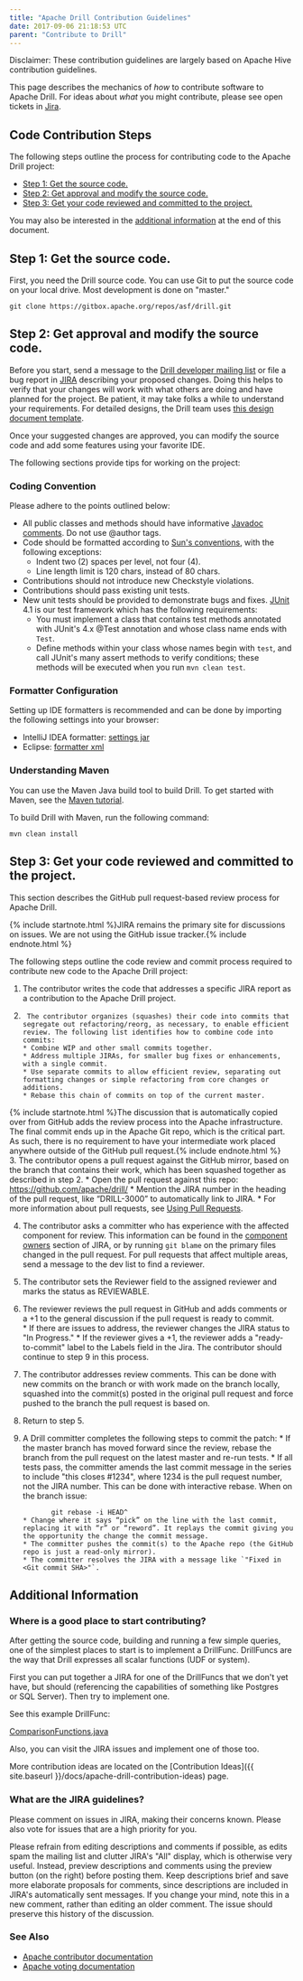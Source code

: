 ```yaml
---
title: "Apache Drill Contribution Guidelines"
date: 2017-09-06 21:18:53 UTC
parent: "Contribute to Drill"
---
```

Disclaimer: These contribution guidelines are largely based on Apache Hive
contribution guidelines.

This page describes the mechanics of _how_ to contribute software to Apache
Drill. For ideas about _what_ you might contribute, please see open tickets in
[Jira](https://issues.apache.org/jira/browse/DRILL).

## Code Contribution Steps

The following steps outline the process for contributing code to the Apache Drill project:

* [Step 1: Get the source code.]({{site.baseurl}}/docs/apache-drill-contribution-guidelines/#step-1:-get-the-source-code.)
* [Step 2: Get approval and modify the source code.]({{site.baseurl}}/docs/apache-drill-contribution-guidelines/#step-2:-get-approval-and-modify-the-source-code.)
* [Step 3: Get your code reviewed and committed to the project. ]({{site.baseurl}}/docs/apache-drill-contribution-guidelines/#step-3:-get-your-code-reviewed-and-committed-to-the-project.) 

You may also be interested in the [additional information]({{site.baseurl}}/docs/apache-drill-contribution-guidelines/#additional-information) at the end of this document. 

## Step 1: Get the source code.

First, you need the Drill source code. You can use Git to put the source code on your local drive. Most development is done on "master."

    git clone https://gitbox.apache.org/repos/asf/drill.git

## Step 2: Get approval and modify the source code.

Before you start, send a message to the [Drill developer mailing list](http://mail-archives.apache.org/mod_mbox/drill-dev/) or file a bug report in [JIRA](https://issues.apache.org/jira/browse/DRILL) describing your proposed changes. Doing this helps to verify that your changes will work with what others are doing and have planned for the project. Be patient, it may take folks a while to understand your requirements. For detailed designs, the Drill team uses [this design document template](https://docs.google.com/document/d/1PnBiOMV5mYBi5N6fLci-bRTva1gieCuxwlSYH9crMhU/edit?usp=sharing).

Once your suggested changes are approved, you can modify the source code and add some features using your favorite IDE.

The following sections provide tips for working on the project:

### Coding Convention

Please adhere to the points outlined below:

  * All public classes and methods should have informative [Javadoc comments](http://www.oracle.com/technetwork/java/javase/documentation/index-137868.html). Do not use @author tags.
  * Code should be formatted according to [Sun's conventions](http://www.oracle.com/technetwork/java/codeconvtoc-136057.html), with the following exceptions:
    * Indent two (2) spaces per level, not four (4).
    * Line length limit is 120 chars, instead of 80 chars.
  * Contributions should not introduce new Checkstyle violations.
  * Contributions should pass existing unit tests.
  * New unit tests should be provided to demonstrate bugs and fixes. [JUnit](http://www.junit.org) 4.1 is our test framework which has the following requirements:
    * You must implement a class that contains test methods annotated with JUnit's 4.x @Test annotation and whose class name ends with `Test`.
    * Define methods within your class whose names begin with `test`, and call JUnit's many assert methods to verify conditions; these methods will be executed when you run `mvn clean test`.

### Formatter Configuration

Setting up IDE formatters is recommended and can be done by importing the
following settings into your browser:


* IntelliJ IDEA formatter: [settings jar]({{site.baseurl}}/docs/attachments/intellij-idea-settings.jar)
* Eclipse: [formatter xml](https://issues.apache.org/jira/secure/attachment/12474245/eclipse_formatter_apache.xml)

### Understanding Maven

You can use the Maven Java build tool to build Drill. To get started with Maven, see the [Maven tutorial](http://maven.apache.org/guides/getting-started/maven-in-five-minutes.html).

To build Drill with Maven, run the following command:
     
    mvn clean install 
    

## Step 3: Get your code reviewed and committed to the project.  

This section describes the GitHub pull request-based review process for Apache Drill.   

{% include startnote.html %}JIRA remains the primary site for discussions on issues. We are not using the GitHub issue tracker.{% include endnote.html %}

The following steps outline the code review and commit process required to contribute new code to the Apache Drill project:  

1. The contributor writes the code that addresses a specific JIRA report as a contribution to the Apache Drill project.
2.   	The contributor organizes (squashes) their code into commits that segregate out refactoring/reorg, as necessary, to enable efficient review. The following list identifies how to combine code into commits:  
       * Combine WIP and other small commits together.
       * Address multiple JIRAs, for smaller bug fixes or enhancements, with a single commit.
       * Use separate commits to allow efficient review, separating out formatting changes or simple refactoring from core changes or additions.
       * Rebase this chain of commits on top of the current master.  
{% include startnote.html %}The discussion that is automatically copied over from GitHub adds the review process into the Apache infrastructure. The final commit ends up in the Apache Git repo, which is the critical part. As such, there is no requirement to have your intermediate work placed anywhere outside of the GitHub pull request.{% include endnote.html %}  
3. The contributor opens a pull request against the GitHub mirror, based on the branch that contains their work, which has been squashed together as described in step 2.
       * Open the pull request against this repo: https://github.com/apache/drill/
       * Mention the JIRA number in the heading of the pull request, like “DRILL-3000” to automatically link to JIRA.
       * For more information about pull requests, see [Using Pull Requests](https://help.github.com/articles/using-pull-requests/).

4. The contributor asks a committer who has experience with the affected component for review.
This information can be found in the [component owners](https://issues.apache.org/jira/browse/DRILL/?selectedTab=com.atlassian.jira.jira-projects-plugin:components-panel) section of JIRA, or by running `git blame` on the primary files changed in the pull request. For pull requests that affect multiple areas, send a message to the dev list to find a reviewer.
5. The contributor sets the Reviewer field to the assigned reviewer and marks the status as REVIEWABLE.
6. The reviewer reviews the pull request in GitHub and adds comments or a +1 to the general discussion if the pull request is ready to commit.  
       * If there are issues to address, the reviewer changes the JIRA status to "In Progress."
       * If the reviewer gives a +1, the reviewer adds a "ready-to-commit" label to the Labels field in the Jira. The contributor should continue to step 9 in this process.
7. The contributor addresses review comments. This can be done with new commits on the branch or with work made on the branch locally, squashed into the commit(s) posted in the original pull request and force pushed to the branch the pull request is based on.
8. Return to step 5.
9. A Drill committer completes the following steps to commit the patch:
       * If the master branch has moved forward since the review, rebase the branch from the pull request on the latest master and re-run tests. 
       * If all tests pass, the committer amends the last commit message in the series to include "this closes #1234", where 1234 is the pull request number, not the JIRA number. This can be done with interactive rebase. When on the branch issue:  
       
              git rebase -i HEAD^  
       * Change where it says “pick” on the line with the last commit, replacing it with “r” or “reword”. It replays the commit giving you the opportunity the change the commit message.  
       * The committer pushes the commit(s) to the Apache repo (the GitHub repo is just a read-only mirror). 
       * The committer resolves the JIRA with a message like `"Fixed in <Git commit SHA>"`.


## Additional Information

### Where is a good place to start contributing?

After getting the source code, building and running a few simple queries, one
of the simplest places to start is to implement a DrillFunc. DrillFuncs are the way that Drill expresses all scalar functions (UDF or system).  

First you can put together a JIRA for one of the DrillFuncs that we don't yet have, but should (referencing the capabilities of something like Postgres  
or SQL Server). Then try to implement one.

See this example DrillFunc:

[ComparisonFunctions.java](https://github.com/apache/drill/blob/3f93454f014196a4da198ce012b605b70081fde0/exec/java-exec/src/main/codegen/templates/ComparisonFunctions.java)

Also, you can visit the JIRA issues and implement one of those too. 

More contribution ideas are located on the [Contribution Ideas]({{ site.baseurl }}/docs/apache-drill-contribution-ideas) page.


### What are the JIRA guidelines? 

Please comment on issues in JIRA, making their concerns known. Please also
vote for issues that are a high priority for you.

Please refrain from editing descriptions and comments if possible, as edits
spam the mailing list and clutter JIRA's "All" display, which is otherwise
very useful. Instead, preview descriptions and comments using the preview
button (on the right) before posting them. Keep descriptions brief and save
more elaborate proposals for comments, since descriptions are included in
JIRA's automatically sent messages. If you change your mind, note this in a
new comment, rather than editing an older comment. The issue should preserve
this history of the discussion.

### See Also

  * [Apache contributor documentation](http://www.apache.org/dev/contributors.html)
  * [Apache voting documentation](http://www.apache.org/foundation/voting.html)

